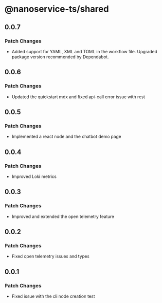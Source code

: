 # @nanoservice-ts/shared

## 0.0.7

### Patch Changes

- Added support for YAML, XML and TOML in the workflow file. Upgraded package version recommended by Dependabot.

## 0.0.6

### Patch Changes

- Updated the quickstart mdx and fixed api-call error issue with rest

## 0.0.5

### Patch Changes

- Implemented a react node and the chatbot demo page

## 0.0.4

### Patch Changes

- Improved Loki metrics

## 0.0.3

### Patch Changes

- Improved and extended the open telemetry feature

## 0.0.2

### Patch Changes

- Fixed open telemetry issues and types

## 0.0.1

### Patch Changes

- Fixed issue with the cli node creation test
